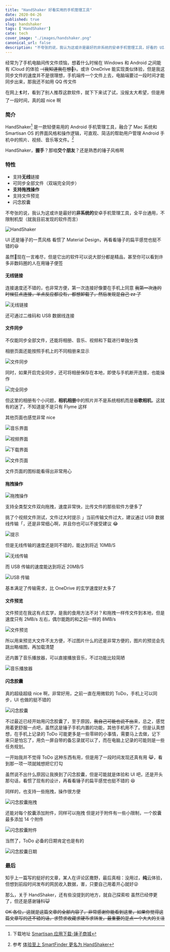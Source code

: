 ```yaml
---
title: "HandShaker 好看实用的手机管理工具"
date: 2020-04-26
published: true
slug: handshaker
tags: ['HandShaker']
cate: tech
cover_image: "./images/handshaker.png"
canonical_url: false
description: "不夸张的说，我认为这或许是最好的非系统的安卓手机管理工具，好看的 UI、舒适的体验，至少我目前还没有找到一个既免费又有与之相同体验的软件"
---
```



经常为了手机电脑间传文件烦恼，想着什么时候在 Windows 和 Android 之间能有 iCloud 的体验 ~~（我知道我在想:peach:）~~。或许 OneDrive 能实现类似体验，但是我这同步文件的速度并不是很理想，手机端传一个文件上去，电脑端要过一段时间才能同步出来，那我还不如用 QQ 传文件

在网上:surfer:时，看到了别人推荐这款软件，就下下来试了试，没报太大希望，但是用了一段时间，真的超 nice 啊

### 简介

HandShaker[^1] 是一款轻便易用的 Android 手机管理工具，融合了 Mac 系统和 Smartisan OS 的界面风格和操作逻辑，可直观、简洁的帮助用户管理 Android 手机中的照片、视频、音乐等文件。[^2]

HandShaker，**握手**？那咱**交个朋友**？还是熟悉的锤子风格啊

### 特性

- 支持**无线**链接
- 可同步全部文件（双端完全同步）
- **支持拖拽操作**
- 支持文件预览
- 闪念胶囊

不夸张的说，我认为这或许是最好的**非系统的**安卓手机管理工具，全平台通用，不限制机型（就我目前发现的软件而言）

![HandShaker](https://rmt.dogedoge.com/fetch/royce/storage/17291/01.png?w=1280&fmt=webp)

UI 还是锤子的一贯风格
看惯了 Material Design，再看看锤子的扁平感觉也挺不错的:laughing:

虽然:hammer:现在一言难尽，但是它出的软件可以说大部分都是精品，甚至你可以看到许多非数码圈的人在用锤子便签

#### 无线链接

连接速度还不错的，也非常方便，第一次连接好像要在手机上同意
~~我第一次连的时候狂点连接，半点反应都没有，都想卸载了，然后发现是自己 zz 了~~

![无线链接](https://rmt.dogedoge.com/fetch/royce/storage/17291/02.gif?w=1280)

还可通过二维码和 USB 数据线连接

#### 文件同步

不仅能同步全部文件，还能将相册、音乐、视频和下载进行单独分类

相册页面还能按照手机上的不同相册来显示

![文件同步](https://rmt.dogedoge.com/fetch/royce/storage/17291/03.png?w=1280&fmt=webp)

同时，如果开启完全同步，还可将相册保存在本地，即使与手机断开连接，也能操作

![完全同步](https://rmt.dogedoge.com/fetch/royce/storage/17291/04.png?w=1280&fmt=webp)

但这里的相册有个小问题，**相机相册**中的照片并不是系统相机而是**谷歌相机**，这就有的迷了，不知道是不是只有 Flyme 这样

其他页面也感觉非常 nice

![音乐界面](https://rmt.dogedoge.com/fetch/royce/storage/17291/05.png?w=1280&fmt=webp)

![视频界面](https://rmt.dogedoge.com/fetch/royce/storage/17291/06.png?w=1280&fmt=webp)

![下载界面](https://rmt.dogedoge.com/fetch/royce/storage/17291/07.png?w=1280&fmt=webp)

![文件页面](https://rmt.dogedoge.com/fetch/royce/storage/17291/08.png?w=1280&fmt=webp)

文件页面的图标能看得出非常用心

#### 拖拽操作

![拖拽操作](https://rmt.dogedoge.com/fetch/royce/storage/17291/09.gif?w=1280)

支持全类型文件双向拖拽，速度非常快，比传文件的那些软件方便多了

挑了个视频文件测试，文件过大时提示 」当前传输文件过大，建议通过 USB 数据线传输「，还是非常细心啊，并且你也可以不接受建议 :joy:

![提示](https://rmt.dogedoge.com/fetch/royce/storage/17291/10.png?w=1280&fmt=webp)

但是无线传输的速度还是同不错的，能达到将近 10MB/S

![无线传输](https://rmt.dogedoge.com/fetch/royce/storage/17291/11.png?w=1280&fmt=webp)

而 USB 传输的速度能达到将近 20MB/S

![USB 传输](https://rmt.dogedoge.com/fetch/royce/storage/17291/12.png?w=1280&fmt=webp)

基本满足了传输需求，比 OneDrive 的玄学速度好太多了

#### 文件预览

文件预览在我这有点玄学，是我的食用方法不对？和拖拽一样传文件到本地，但是速度只有 2MB/s 左右，偶尔能跑的和之前一样的 8MB/s

![文件预览](https://rmt.dogedoge.com/fetch/royce/storage/17291/13.png?w=1280&fmt=webp)

所以用来预览大文件不太方便，不过图片什么的还是非常方便的，图片的预览会先跳出略缩图，再加载清楚

还内置了音乐播放器，可以直接播放音乐，不过功能比较简陋

![音乐播放器](https://rmt.dogedoge.com/fetch/royce/storage/17291/14.png?w=1280&fmt=webp)

#### 闪念胶囊

真的超级超级 nice 啊，非常好用，之前一直在用微软的 ToDo，手机上可以同步，UI 也做的挺不错的

![闪念胶囊](https://rmt.dogedoge.com/fetch/royce/storage/17291/15.png?w=1280&fmt=webp)

不过最近已经开始用闪念胶囊了，至于原因，~~我自己可能也说不出来~~，总之，感觉用着更舒服一点吧，虽然这是锤子手机内置的功能，其他手机用不了。但是认真想想，在手机上记录的 ToDo 可能更多是一些零碎的小事情，需要马上去做，记下来只是怕忘了，用负一屏自带的备忘录就可以了，而在电脑上记录的可能则是一些任务规划。

一开始我并不觉得 ToDo 这种东西有用，但是用了一段时间发现还真有用 :joy_cat:，看到那一项一项就贼想把它打勾

虽然说不出什么原因让我换到了闪念胶囊，但是可能就是体验和 UI 吧，还是开头那句话，看惯了现有的设计，再看看锤子的扁平感觉也挺不错的 :laughing:

同样的，也支持一些拖拽，操作很方便

![闪念胶囊拖拽](https://rmt.dogedoge.com/fetch/royce/storage/17291/16.gif?w=1280)

还能对每个胶囊添加附件，同样可以拖拽
但是对于附件有一些小限制，一个胶囊最多添加 14 个附件

![闪念胶囊附件](https://rmt.dogedoge.com/fetch/royce/storage/17291/17.gif?w=1280)

当然了，ToDo 必备的日期肯定也是有的

![闪念胶囊日期](https://rmt.dogedoge.com/fetch/royce/storage/17291/18.png?w=1280&fmt=webp)

### 最后

知乎上一篇写的挺好的文章，某人在评论区撒野，最后真相：没用过，**纯**云体验，但想到前段时间发布的网民收入数据，害，只要自己用着开心就好:stuck_out_tongue_winking_eye:

那么，关于 HandShaker，还有些没提到的地方，就自己探索啦
虽然已经停更了，但还是感谢锤科:smiley_cat:

~~OK 各位，这就是这篇文章的全部内容了，非常感谢你能看到这里，如果你觉得这篇文章写的还不错的话，求赞求收藏求硬币求转发，最重要的是点一个大大的关注~~

[^1]: 下载地址 [Smartisan 应用下载-锤子商城](https://www.smartisan.com/apps/#/handshaker)
[^2]: 参考 [体验至上 SmartFinder 更名为 HandShaker](http://www.cnmo.com/news/551241.html)

